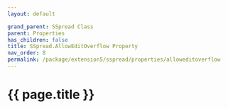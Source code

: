```yaml
---
layout: default

grand_parent: SSpread Class
parent: Properties
has_children: false
title: SSpread.AllowEditOverflow Property
nav_order: 8
permalink: /package/extension5/sspread/properties/alloweditoverflow
---
```

# {{ page.title }}
